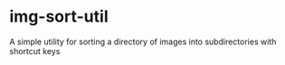 # img-sort-util
A simple utility for sorting a directory of images into subdirectories with shortcut keys
